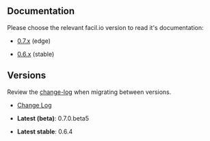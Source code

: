 ## Documentation

Please choose the relevant facil.io version to read it's documentation:

* [0.7.x](/0.7.x/index) (edge)

* [0.6.x](/0.6.x/index) (stable)

## Versions

Review the [change-log](changelog) when migrating between versions.

* [Change Log](changelog)

* **Latest (beta)**: 0.7.0.beta5

* **Latest stable**: 0.6.4



